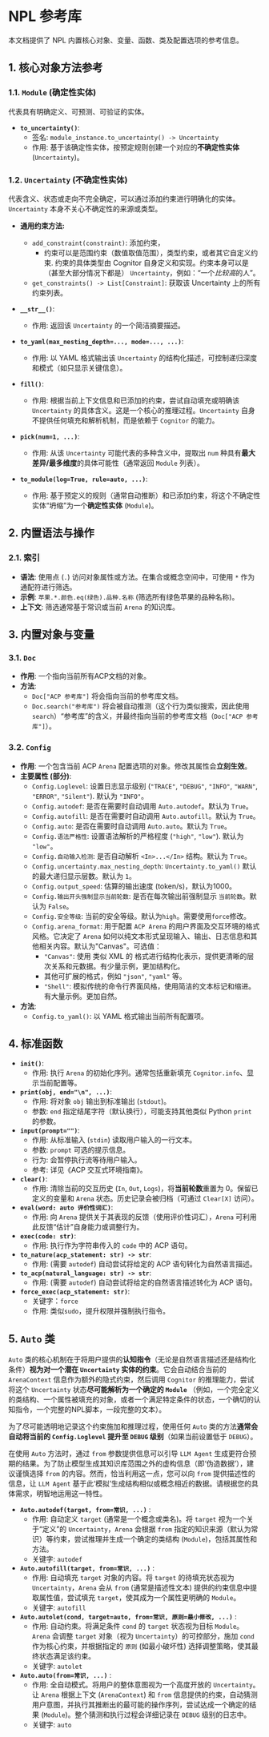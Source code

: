 # NPL 参考库
本文档提供了 NPL 内置核心对象、变量、函数、类及配置选项的参考信息。

## 1. 核心对象方法参考

### 1.1. `Module` (确定性实体)

代表具有明确定义、可预测、可验证的实体。

*   **`to_uncertainty()`**:
    *   签名: `module_instance.to_uncertainty() -> Uncertainty`
    *   作用: 基于该确定性实体，按预定规则创建一个对应的**不确定性实体** (`Uncertainty`)。

### 1.2. `Uncertainty` (不确定性实体)

代表含义、状态或走向不完全确定，可以通过添加约束进行明确化的实体。`Uncertainty` 本身不关心不确定性的来源或类型。

*   **通用约束方法:**
    - `add_constraint(constraint)`: 添加约束，
      * 约束可以是范围约束（数值取值范围），类型约束，或者其它自定义约束. 约束的具体类型由 Cognitor 自身定义和实现。约束本身可以是（甚至大部分情况下都是） `Uncertainty`，例如：“一个*比较高*的人”。
    - `get_constraints() -> List[Constraint]`: 获取该 Uncertainty 上的所有约束列表。

*   **`__str__()`**:
    *   作用: 返回该 `Uncertainty` 的一个简洁摘要描述。
*   **`to_yaml(max_nesting_depth=..., mode=..., ...)`**:
    *   作用: 以 YAML 格式输出该 `Uncertainty` 的结构化描述，可控制递归深度和模式（如只显示关键信息）。
*   **`fill()`**:
    *   作用: 根据当前上下文信息和已添加的约束，尝试自动填充或明确该 `Uncertainty` 的具体含义。这是一个核心的推理过程。`Uncertainty` 自身不提供任何填充和解析机制，而是依赖于 `Cognitor` 的能力。
*   **`pick(num=1, ...)`**:
    *   作用: 从该 `Uncertainty` 可能代表的多种含义中，提取出 `num` 种具有**最大差异/最多维度**的具体可能性（通常返回 `Module` 列表）。
*   **`to_module(log=True, rule=auto, ...)`**:
    *   作用: 基于预定义的规则（通常自动推断）和已添加约束，将这个不确定性实体“坍缩”为一个**确定性实体** (`Module`)。

## 2. 内置语法与操作

### 2.1. 索引

*   **语法**: 使用点 (`.`) 访问对象属性或方法。在集合或概念空间中，可使用 `*` 作为通配符进行筛选。
*   **示例**: `苹果.*.颜色.eq(绿色).品种.名称` (筛选所有绿色苹果的品种名称)。
*   **上下文**: 筛选通常基于常识或当前 `Arena` 的知识库。

## 3. 内置对象与变量
### 3.1. `Doc`
* **作用**: 一个指向当前所有ACP文档的对象。
* **方法**:
	* `Doc["ACP 参考库"]` 将会指向当前的参考库文档。
	* `Doc.search("参考库")` 将会被自动推测（这个行为类似搜索，因此使用`search`）“参考库”的含义，并最终指向当前的参考库文档（`Doc["ACP 参考库"]`）。

### 3.2. `Config`

*   **作用**: 一个包含当前 ACP `Arena` 配置选项的对象。修改其属性会**立刻生效**。
*   **主要属性 (部分)**:
    *   `Config.Loglevel`: 设置日志显示级别 (`"TRACE"`, `"DEBUG"`, `"INFO"`, `"WARN"`, `"ERROR"`, `"Silent"`). 默认为 `"INFO"`。
    *   `Config.autodef`: 是否在需要时自动调用 `Auto.autodef`。默认为 `True`。
    *   `Config.autofill`: 是否在需要时自动调用 `Auto.autofill`。默认为 `True`。
    *   `Config.auto`: 是否在需要时自动调用 `Auto.auto`。默认为 `True`。
    *   `Config.语法严格性`: 设置语法解析的严格程度 (`"high"`, `"low"`). 默认为 `"low"`。
    *   `Config.自动输入检测`: 是否自动解析 `<In>...</In>` 结构。默认为 `True`。
    *   `Config.uncertainty.max_nesting_depth`: `Uncertainty.to_yaml()` 默认的最大递归显示层数。默认为 `1`。
    *   `Config.output_speed`: 估算的输出速度 (token/s)，默认为1000。
    *   `Config.输出开头强制显示当前轮数`: 是否在每次输出前强制显示 `当前轮数`。默认为 `False`。
    *   `Config.安全等级`: 当前的安全等级。默认为`high`。需要使用`force`修改。
    *   `Config.arena_format`: 用于配置 `ACP Arena` 的用户界面及交互环境的格式风格。它决定了 `Arena` 如何以纯文本形式呈现输入、输出、日志信息和其他相关内容。默认为"Canvas"。可选值：
	    *  `"Canvas"`: 使用 类似 XML 的 格式进行结构化表示，提供更清晰的层次关系和元数据。有少量示例，更加结构化。
	    * 其他可扩展的格式，例如 `"json"`, `"yaml"` 等。
	    *  `"Shell"`: 模拟传统的命令行界面风格，使用简洁的文本标记和缩进。有大量示例。更加自然。
*   **方法**:
    *   `Config.to_yaml()`: 以 YAML 格式输出当前所有配置项。

## 4. 标准函数

*   **`init()`**:
    *   作用: 执行 `Arena` 的初始化序列。通常包括重新填充 `Cognitor.info`、显示当前配置等。
*   **`print(obj, end="\n", ...)`**:
    *   作用: 将对象 `obj` 输出到标准输出 (`stdout`)。
    *   参数: `end` 指定结尾字符（默认换行），可能支持其他类似 Python `print` 的参数。
*   **`input(prompt="")`**:
    *   作用: 从标准输入 (`stdin`) 读取用户输入的一行文本。
    *   参数: `prompt` 可选的提示信息。
    *   行为: 会暂停执行流等待用户输入。
    *   参考: 详见《ACP 交互式环境指南》。
*   **`clear()`**:
    *   作用: 清除当前的交互历史 (`In`, `Out`, `Logs`)，将**当前轮数**重置为 0。保留已定义的变量和 `Arena` 状态。历史记录会被归档（可通过 `Clear[X]` 访问）。
*   **`eval(word: auto 评价性词汇)`**:
    *   作用: 向 `Arena` 提供关于其表现的反馈（使用评价性词汇），`Arena` 可利用此反馈“估计”自身能力或调整行为。
*   **`exec(code: str)`**:
    *   作用: 执行作为字符串传入的 `code` 中的 ACP 语句。
*   **`to_nature(acp_statement: str) -> str`**:
    *   作用: (需要 `autodef`) 自动尝试将给定的 ACP 语句转化为自然语言描述。
*   **`to_acp(natural_language: str) -> str`**:
    *   作用: (需要 `autodef`) 自动尝试将给定的自然语言描述转化为 ACP 语句。
*   **`force_exec(acp_statement: str)`**:
	*   关键字：`force`
    *   作用: 类似`sudo`，提升权限并强制执行指令。

## 5. `Auto` 类

`Auto` 类的核心机制在于将用户提供的**认知指令**（无论是自然语言描述还是结构化条件）**视为对一个潜在 `Uncertainty` 实体的约束**。它会自动结合当前的 `ArenaContext` 信息作为额外的隐式约束，然后调用 `Cognitor` 的推理能力，尝试将这个 `Uncertainty` 状态**尽可能解析为一个确定的 `Module`** （例如，一个完全定义的类结构、一个属性被填充的对象，或者一个满足特定条件的状态，一个确切的认知指令，一个完整的NPL脚本，一段完整的文本）。

为了尽可能透明地记录这个约束施加和推理过程，使用任何 `Auto` 类的方法**通常会自动将当前的 `Config.Loglevel` 提升至 `DEBUG` 级别**（如果当前设置低于 `DEBUG`）。

在使用 `Auto` 方法时，通过 `from` 参数提供信息可以引导 `LLM Agent` 生成更符合预期的结果。为了防止模型生成其知识库范围之外的虚构信息（即‘伪造数据’），建议谨慎选择 `from` 的内容。然而，恰当利用这一点，您可以向 `from` 提供描述性的信息，让 `LLM Agent` 基于此‘模拟’生成结构相似或概念相近的数据。请根据您的具体需求，明智地运用这一特性。

*   **`Auto.autodef(target, from=常识, ...)`** :
    *   作用: 自动定义 `target` (通常是一个概念或类名)。将 `target` 视为一个关于“定义”的 `Uncertainty`，`Arena` 会根据 `from` 指定的知识来源（默认为常识）等约束，尝试推理并生成一个确定的类结构 (`Module`)，包括其属性和方法。
    *   关键字: `autodef`
*   **`Auto.autofill(target, from=常识, ...)`** :
    *   作用: 自动填充 `target` 对象的内容。将 `target` 的待填充状态视为 `Uncertainty`，`Arena` 会从 `from` (通常是描述性文本) 提供的约束信息中提取属性值，尝试填充 `target`，使其成为一个属性更明确的 `Module`。
    *   关键字: `autofill`
*   **`Auto.autolet(cond, target=auto, from=常识, 原则=最小修改, ...)`** :
    *   作用: 自动约束。将满足条件 `cond` 的 `target` 状态视为目标 `Module`。`Arena` 会调整 `target` 对象（视为 `Uncertainty`）的可控部分，施加 `cond` 作为核心约束，并根据指定的 `原则` (如最小破坏性) 选择调整策略，使其最终状态满足该约束。
    *   关键字: `autolet`
*   **`Auto.auto(from=常识, ...)`** :
    *   作用: 全自动模式。将用户的整体意图视为一个高度开放的 `Uncertainty`。让 `Arena` 根据上下文 (`ArenaContext`) 和 `from` 信息提供的约束，自动猜测用户意图，并执行其推断出的最可能的操作序列，尝试达成一个确定的结果 (`Module`)。整个猜测和执行过程会详细记录在 `DEBUG` 级别的日志中。
    *   关键字: `auto`
